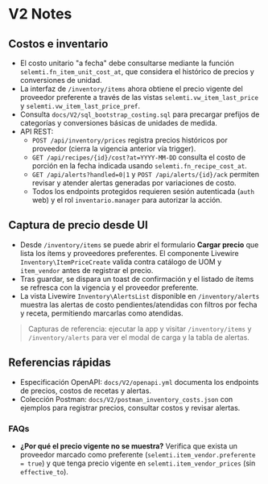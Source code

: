 # V2 Notes

## Costos e inventario

- El costo unitario "a fecha" debe consultarse mediante la función `selemti.fn_item_unit_cost_at`, que considera el histórico de precios y conversiones de unidad.
- La interfaz de `/inventory/items` ahora obtiene el precio vigente del proveedor preferente a través de las vistas `selemti.vw_item_last_price` y `selemti.vw_item_last_price_pref`.
- Consulta `docs/V2/sql_bootstrap_costing.sql` para precargar prefijos de categorías y conversiones básicas de unidades de medida.
- API REST:
  - `POST /api/inventory/prices` registra precios históricos por proveedor (cierra la vigencia anterior vía trigger).
  - `GET /api/recipes/{id}/cost?at=YYYY-MM-DD` consulta el costo de porción en la fecha indicada usando `selemti.fn_recipe_cost_at`.
  - `GET /api/alerts?handled=0|1` y `POST /api/alerts/{id}/ack` permiten revisar y atender alertas generadas por variaciones de costo.
  - Todos los endpoints protegidos requieren sesión autenticada (`auth` web) y el rol `inventario.manager` para autorizar la acción.

## Captura de precio desde UI

- Desde `/inventory/items` se puede abrir el formulario **Cargar precio** que lista los ítems y proveedores preferentes. El componente Livewire `Inventory\ItemPriceCreate` valida contra catálogo de UOM y `item_vendor` antes de registrar el precio.
- Tras guardar, se dispara un toast de confirmación y el listado de ítems se refresca con la vigencia y el proveedor preferente.
- La vista Livewire `Inventory\AlertsList` disponible en `/inventory/alerts` muestra las alertas de costo pendientes/atendidas con filtros por fecha y receta, permitiendo marcarlas como atendidas.

> Capturas de referencia: ejecutar la app y visitar `/inventory/items` y `/inventory/alerts` para ver el modal de carga y la tabla de alertas.

## Referencias rápidas

- Especificación OpenAPI: `docs/V2/openapi.yml` documenta los endpoints de precios, costos de recetas y alertas.
- Colección Postman: `docs/V2/postman_inventory_costs.json` con ejemplos para registrar precios, consultar costos y revisar alertas.

### FAQs

- **¿Por qué el precio vigente no se muestra?** Verifica que exista un proveedor marcado como preferente (`selemti.item_vendor.preferente = true`) y que tenga precio vigente en `selemti.item_vendor_prices` (sin `effective_to`).
